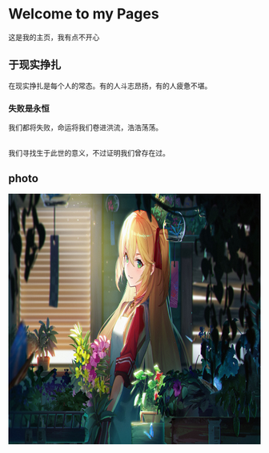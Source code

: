 # Welcome to my Pages
这是我的主页，我有点不开心

## 于现实挣扎
在现实挣扎是每个人的常态。有的人斗志昂扬，有的人疲惫不堪。



### 失败是永恒
我们都将失败，命运将我们卷进洪流，浩浩荡荡。

<br/>
我们寻找生于此世的意义，不过证明我们曾存在过。


## photo
<p>
<img src="324936.jpg" width="800" height="500" />
</p>
